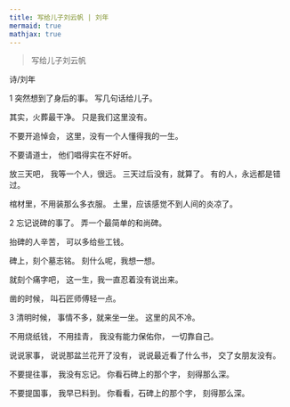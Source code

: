 ```yaml
---
title: 写给儿子刘云帆 | 刘年
mermaid: true
mathjax: true
---
```


> 写给儿子刘云帆

诗/刘年

1
突然想到了身后的事。
写几句话给儿子。

其实，火葬最干净。
只是我们这里没有。

不要开追悼会，
这里，没有一个人懂得我的一生。

不要请道士，
他们唱得实在不好听。

放三天吧，
我等一个人，很远。
三天过后没有，就算了。
有的人，永远都是错过。

棺材里，不用装那么多衣服。
土里，应该感觉不到人间的炎凉了。

2
忘记说碑的事了。
弄一个最简单的和尚碑。

抬碑的人辛苦，
可以多给些工钱。

碑上，刻个墓志铭。
刻什么呢，我想一想。

就刻个痛字吧，
这一生，我一直忍着没有说出来。

凿的时候，
叫石匠师傅轻一点。

3
清明时候，
事情不多，就来坐一坐。
这里的风不冷。

不用烧纸钱，
不用挂青，
我没有能力保佑你，
一切靠自己。

说说家事，
说说那盆兰花开了没有，
说说最近看了什么书，
交了女朋友没有。

不要提往事，
我没有忘记。
你看石碑上的那个字，
刻得那么深。

不要提国事，
我早已料到。
你看看，石碑上的那个字，
刻得那么深。